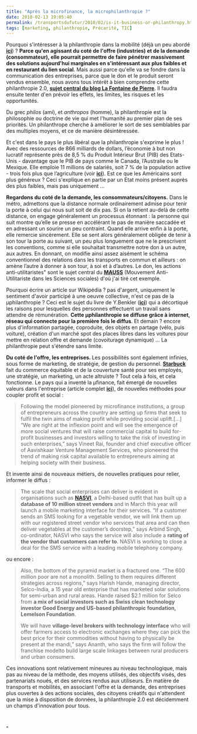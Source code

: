 ```yaml
---
title: "Après la microfinance, la microphilanthropie ?"
date: 2010-02-13 19:05:40
permalink: /transportsdufutur/2010/02/is-it-business-or-philanthropy.html
tags: [marketing, philanthropie, Précarité, TIC]
---
```


<p>Pourquoi s'intéresser à la philanthropie dans la mobilité (déjà un peu abordé <strong><span style="text-decoration: underline"><a href="https://gabrielplassat.github.io/transportsdufutur/2010/02/3000-euros-doption-dans-une-twingo-.html" target="_blank">ici</a></span></strong>) ? <strong>Parce qu'en agissant du coté de l'offre (industries) et de la demande (consommateur), elle pourrait permettre de faire pénétrer massivement des solutions aujourd'hui marginales en s'intéressant aux plus faibles et en restaurant du lien social</strong>. Mais aussi parce qu'elle va se fondre dans la communication des entreprises, parce que le don et le produit seront vendus ensemble, nous avons tous intérêt à bien comprendre cette philanthropie 2.0, <strong><span style="text-decoration: underline"><a href="http://fontainedepierres.blogspot.com/" target="_blank">sujet central du blog La Fontaine de Pierre</a></span></strong>. Il faudra ensuite tenter d'en prévoir les effets, les limites, les risques et les opportunités.</p> <p>Du grec <em>philos</em> (ami), et <em>anthropos</em> (homme), la philanthropie est la philosophie ou doctrine de vie qui met l'humanité au premier plan de ses priorités. Un philanthrope cherche à améliorer le sort de ses semblables par des multiples moyens, et ce de manière désintéressée.</p> <p></p>   <!--more-->  <p>Et c'est dans le pays le plus libéral que la philanthropie s'exprime le plus ! Avec des ressources de 866 milliards de dollars, l’économie à but non lucratif représente près de 8,5 % du Produit Intérieur Brut (PIB) des Etats-Unis - davantage que le PIB de pays comme le Canada, l’Australie ou le Mexique. Elle emploie 11 millions de salariés, soit 7 % de la population active - trois fois plus que l’agriculture (voir <strong><span style="text-decoration: underline"><a href="http://coursenligne.sciences-po.fr/pierre_buhler/philanthropie.pdf" target="_blank">ici</a></span></strong>). Est ce que les Américains sont plus généreux ? Ceci s'explique en partie par un Etat moins présent auprès des plus faibles, mais pas uniquement ...</p> <p><strong>Regardons du coté de la demande, les consommateurs/citoyens.</strong> Dans le métro, admettons que la distance normale ordinairement admise pour tenir la porte à celui qui nous suit soit de dix pas. Si on la retient au-delà de cette distance, on engage généralement un processus étonnant : la personne qui suit montre qu’elle se presse en accélérant le pas de manière saccadée et en adressant un sourire un peu contraint. Quand elle arrive enfin à la porte, elle remercie sincèrement. Elle se sent alors généralement obligée de tenir à son tour la porte au suivant, un peu plus longuement que ne le prescrivent les conventions, comme si elle souhaitait transmettre notre don à un autre, aux autres. En donnant, on modifie ainsi assez aisément le schéma conventionnel des relations dans les transports en commun et ailleurs : on amène l’autre à donner à son tour, à soi et à d’autres. Le don, les actions anti-utilitaristes" sont le sujet central du <strong><span style=""text-decoration: underline""><a href=""http://www.revuedumauss.com/"" target=""_blank"">MAUSS</a></span></strong> (Mouvement Anti-Utilitariste dans les Sciences sociales) d'où j'ai tiré cet exemple.</p> <p>Pourquoi écrire un article sur Wikipédia ? pas d'argent, uniquement le sentiment d'avoir participé à une oeuvre collective, n'est ce pas de la µphilanthropie ? Ceci est le sujet du livre de Y.Benkler (<strong><span style=""text-decoration: underline""><a href="https://gabrielplassat.github.io/transportsdufutur/2010/01/la-puissance-des-reseaux-seratelle-suffisante.html"" target=""_blank"">ici</a></span></strong>) qui a décortiqué les raisons pour lesquelles des personnes effectuent un travail sans attendre de rémunération. <strong>Cette µphilanthropie se diffuse grâce à internet, réseau qui connecte pour la première fois le diffus</strong>. Et demain ? encore plus d'information partagée, coproduite, des objets en partage (vélo, puis voiture), création d'un marché spot des places libres dans les voitures pour mettre en relation offre et demande (covoiturage dynamique) ... La philanthropie peut s'étendre sans limite.</p> <p><strong>Du coté de l'offre, les entreprises. </strong>Les possibilités sont également infinies, sous forme de marketing, de stratégie, de gestion du personnel. <span style=""text-decoration: underline""><strong><a href=""http://www.lesechos.fr/info/distri/020345228003---je-suis-decu-par-ce-qui-se-passe-aux-etats-unis--.htm"" target=""_blank"">Starbuck</a></strong></span> fait du commerce équitable et de la couverture santé pour ses employés, une stratégie, un marketing, un acte altruiste ? Tout cela à fois, et cela fonctionne. Le pays qui a inventé la µfinance, fait émergé de nouvelles valeurs dans l'entreprise (article complet <strong><span style=""text-decoration: underline""><a href=""http://economictimes.indiatimes.com/markets/analysis/Investors-bet-money-on-for-profit-social-enterprises/articleshow/5554352.cms"" target=""_blank"">ici</a></span></strong>), de nouvelles méthodes pour coupler profit et social :</p> <blockquote> <p>Following the model pioneered by microfinance institutions, a group of entrepreneurs across the country are setting up firms that seek to fulfil the twin aims of making profit while providing social uplift.[...] “We are right at the inflexion point and will see the emergence of more social ventures that will raise commercial capital to build for-profit businesses and investors willing to take the risk of investing in such enterprises,” says Vineet Rai, founder and chief executive officer of Aavishkaar Venture Management Services, who pioneered the trend of making risk capital available to entrepreneurs aiming at helping society with their business. </p></blockquote> <p>Et invente ainsi de nouveaux métiers, de nouvelles pratiques pour relier, informer le diffus :</p> <blockquote> <p>The scale that social enterprises can deliver is evident in organisations such as <strong><span style=""text-decoration: underline""><a href=""http://www.nasvinet.org/"" target=""_blank"">NASVI</a></span></strong>, a Delhi-based outfit that has built up a <strong>database of 10 million street vendors</strong> and in March this year will launch a mobile marketing interface for their services. “If a customer sends an SMS looking for a vegetable vendor, we will link them up with our registered street vendor who services that area and can then deliver vegetables at the customer’s doorstep,” says Arbind Singh, co-ordinator, NASVI who says the service will also include a <strong>rating of the vendor that customers can refer to</strong>. NASVI is working to close a deal for the SMS service with a leading mobile telephony company.</p></blockquote> <p>ou encore :</p> <blockquote> <p>Also, the bottom of the pyramid market is a fractured one. “The 600 million poor are not a monolith. Selling to them requires different strategies across regions,” says Harish Hande, managing director, Selco-India, a 15 year old enterprise that has marketed solar solutions for semi-urban and rural areas. Hande raised $2.1 million for Selco from <strong>a mix of social investors such as Swiss clean technology investor Good Energy and US-based philanthropic foundation, Lemelson Foundation</strong>. </p> <p>We will have <strong>village-level brokers with technology interface</strong> who will offer farmers access to electronic exchanges where they can pick the best price for their commodities without having to physically be present at the mandi,” says Ananth, who says the firm will follow the franchise modelto build large scale linkages between rural producers and urban consumers.</p></blockquote> <p dir=""ltr"">Ces innovations sont relativement mineures au niveau technologique, mais pas au niveau de la méthode, des moyens utilisés, des objectifs visés, des partenariats noués, et des services rendus aux utiliseurs. En matière de transports et mobilités, en associant l'offre et la demande, des entreprises plus ouvertes à des actions sociales, des citoyens créatifs qui n'attendent que la mise à disposition de données, la philanthropie 2.0 est décidemment un champs d'innovation pour tous. </p> <p> </p>"
